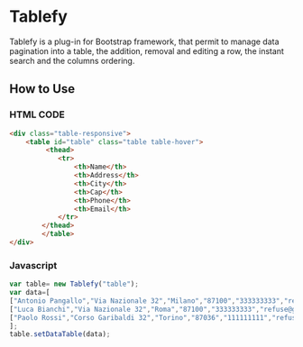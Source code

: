 # Tablefy
Tablefy is a plug-in for Bootstrap framework, that permit to manage data pagination into a table, the addition, removal and editing a row, the instant search and the columns ordering.

## How to Use
### HTML CODE
```html
<div class="table-responsive">
	<table id="table" class="table table-hover">
		 <thead>
			<tr>
				<th>Name</th>
				<th>Address</th>
				<th>City</th>
				<th>Cap</th>
				<th>Phone</th>
				<th>Email</th>
			</tr>
		</thead>
        </table>
</div>
```
### Javascript
```javascript
var table= new Tablefy("table");
var data=[
["Antonio Pangallo","Via Nazionale 32","Milano","87100","333333333","refuse@github.com"],
["Luca Bianchi","Via Nazionale 32","Roma","87100","333333333","refuse@github.com"],
["Paolo Rossi","Corso Garibaldi 32","Torino","87036","111111111","refuse@github.com"]
];
table.setDataTable(data);
```
